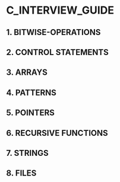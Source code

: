 # C_INTERVIEW_GUIDE

## 1. BITWISE-OPERATIONS

## 2. CONTROL STATEMENTS

## 3. ARRAYS

## 4. PATTERNS

## 5. POINTERS

## 6. RECURSIVE FUNCTIONS

## 7. STRINGS

## 8. FILES
